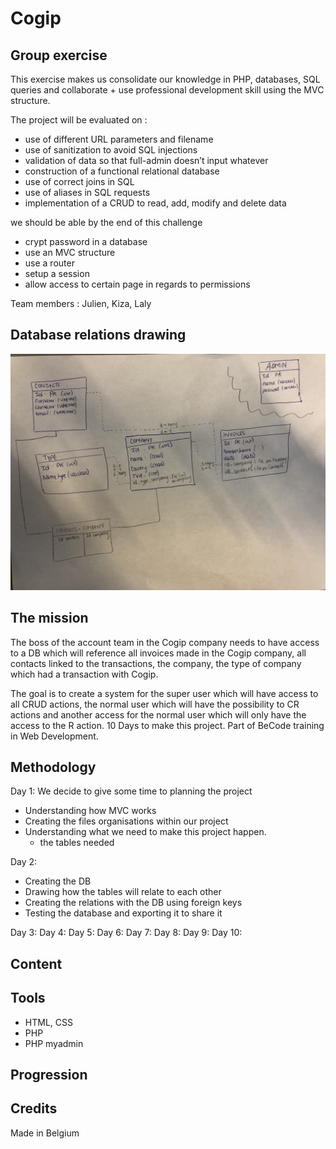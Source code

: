 # Cogip

## Group exercise
This exercise makes us consolidate our knowledge in PHP, databases, SQL queries and collaborate + use professional development skill using the MVC structure. 

The project will be evaluated on :
- use of different URL parameters and filename
- use of sanitization to avoid SQL injections
- validation of data so that full-admin doesn’t input whatever
- construction of a functional relational database
- use of correct joins in SQL
- use of aliases in SQL requests
- implementation of a CRUD to read, add, modify and delete data

we should be able by the end of this challenge 
- crypt password in a database
- use an MVC structure
- use a router
- setup a session
- allow access to certain page in regards to permissions

Team members :
Julien, Kiza, Laly


## Database relations drawing
![dbrelation](dbrelations.jpg)

## The mission
The boss of the account team in the Cogip company needs to have access to a DB which will reference all invoices made in the Cogip company, all contacts linked to the transactions, the company, the type of company which had a transaction with Cogip. 

The goal is to create a system for the super user which will have access to all CRUD actions, the normal user which will have the possibility to CR actions and another access for the normal user which will only have the access to the R action. 10 Days to make this project. Part of BeCode training in Web Development.

## Methodology
Day 1:
We decide to give some time to planning the project
- Understanding how MVC works
- Creating the files organisations within our project
- Understanding what we need to make this project happen.
    - the tables needed

Day 2:
- Creating the DB
- Drawing how the tables will relate to each other
- Creating the relations with the DB using foreign keys
- Testing the database and exporting it to share it

Day 3:
Day 4:
Day 5:
Day 6:
Day 7:
Day 8:
Day 9:
Day 10:

## Content


## Tools
- HTML, CSS
- PHP
- PHP myadmin


## Progression


## Credits
Made in Belgium